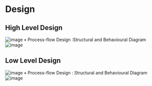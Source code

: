 # Design

## High Level Design
![image](https://user-images.githubusercontent.com/69230664/124642199-33851400-dead-11eb-8b47-92e8404dc6fe.png)
 • Process-flow Design :Structural and Behavioural Diagram
![image](https://user-images.githubusercontent.com/69230664/124633488-f2880200-dea2-11eb-9f63-fe622214ef96.png)



## Low Level Design
 ![image](https://user-images.githubusercontent.com/69230664/124647078-1ce1bb80-deb3-11eb-9e02-0e8794b65858.png)
 • Process-flow Design :
 Structural and Behavioural Diagram
![image](https://user-images.githubusercontent.com/69230664/124633784-4397f600-dea3-11eb-9989-55eff0223957.png)
